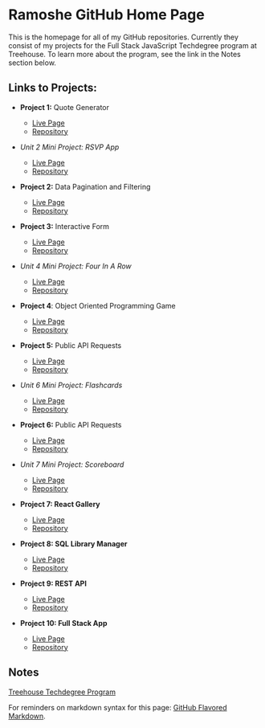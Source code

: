 # Ramoshe GitHub Home Page

This is the homepage for all of my GitHub repositories. Currently they consist of my projects for the Full Stack JavaScript Techdegree program at Treehouse. To learn more about the program, see the link in the Notes section below.


## Links to Projects:
 - **Project 1:** Quote Generator
   - [Live Page](https://g.ramoshe.com/thp1-quoteGenerator)
   - [Repository](https://github.com/ramoshe/thp1-quoteGenerator)

 - *Unit 2 Mini Project: RSVP App*
   - [Live Page](https://g.ramoshe.com/thu2-RSVPapp)
   - [Repository](https://github.com/ramoshe/thu2-RSVPapp)

 - **Project 2:** Data Pagination and Filtering
   - [Live Page](https://g.ramoshe.com/thp2-dataPagFilter)
   - [Repository](https://github.com/ramoshe/thp2-dataPagFilter)

 - **Project 3:** Interactive Form
   - [Live Page](https://g.ramoshe.com/thp3-interactiveForm)
   - [Repository](https://github.com/ramoshe/thp3-interactiveForm)

 - *Unit 4 Mini Project: Four In A Row*
   - [Live Page](https://g.ramoshe.com/thu4-fourInARow)
   - [Repository](https://github.com/ramoshe/thu4-fourInARow)

 - **Project 4**: Object Oriented Programming Game
   - [Live Page](https://g.ramoshe.com/thp4-OOPGame)
   - [Repository](https://github.com/ramoshe/thp4-OOPGame)

 - **Project 5:** Public API Requests
   - [Live Page](https://g.ramoshe.com/thp5-publicAPIRequests)
   - [Repository](https://github.com/ramoshe/thp5-publicAPIRequests)

 - *Unit 6 Mini Project: Flashcards*
   - [Live Page](https://thu6-flashcards.herokuapp.com)
   - [Repository](https://github.com/ramoshe/thu6-flashcards)

 - **Project 6:** Public API Requests
   - [Live Page](https://thp6-staticnodeexpress.herokuapp.com)
   - [Repository](https://github.com/ramoshe/thp6-staticNodeExpress)

 - *Unit 7 Mini Project: Scoreboard*
   - [Live Page](https://thu7-scoreboard.herokuapp.com/)
   - [Repository](https://github.com/ramoshe/thu7-scoreboard)

 - **Project 7: React Gallery**
   - [Live Page](https://g.ramoshe.com/thp7-reactGallery)
   - [Repository](https://github.com/ramoshe/thp7-reactGallery)

 - **Project 8: SQL Library Manager**
   - [Live Page](https://thp8-sqllibrarymanager.herokuapp.com)
   - [Repository](https://github.com/ramoshe/thp8-SQLLibraryManager)

 - **Project 9: REST API**
   - [Live Page](https://thp9-restapi.herokuapp.com)
   - [Repository](https://github.com/ramoshe/thu9-RESTAPI)

 - **Project 10: Full Stack App**
   - [Live Page](https://g.ramoshe.com/thp10-fullStackApp)
   - [Repository](https://github.com/ramoshe/thp10-fullStackApp)

## Notes
[Treehouse Techdegree Program](https://teamtreehouse.com/techdegree)

For reminders on markdown syntax for this page:
[GitHub Flavored Markdown](https://guides.github.com/features/mastering-markdown/).
